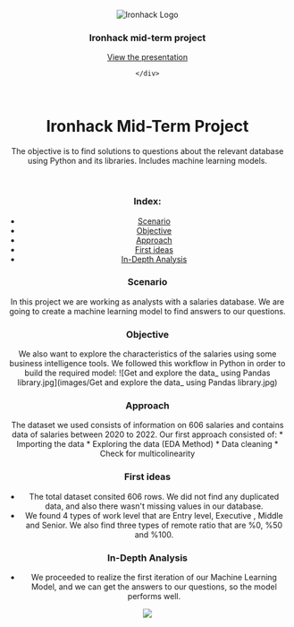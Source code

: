 <br>

<div align="center"> 
    <img src="https://user-images.githubusercontent.com/23629340/40541063-a07a0a8a-601a-11e8-91b5-2f13e4e6b441.png" alt="Ironhack Logo">
    <h3 align="center">Ironhack mid-term project</h3>
    <div align="center">
        <a href="https://github.com/duyguuzum/mid_project/blob/main/slides/Midterm-project-Presentation.pdf">View the presentation</a>
        
    </div>
</div>

<br>


# Ironhack Mid-Term Project

 The objective is to find solutions to questions about the relevant database using Python and its libraries. Includes machine learning models.

<br>

### Index:

* [Scenario](#section1)
* [Objective](#section2)
* [Approach](#section3)
* [First ideas](#section4)
* [In-Depth Analysis](#section5)


<a id='section1'></a>
### Scenario

In this project we are working as analysts with a salaries database. We are going to create a machine learning model to find answers to our questions.
<a id='section2'></a>
### Objective

We also want to explore the characteristics of the salaries using some business intelligence tools. 
We followed this workflow in Python in order to build the required model:
![Get and explore the data_ using Pandas library.jpg](images/Get and explore the data_ using Pandas library.jpg)


<a id='section3'></a>
### Approach

The dataset we used consists of information on 606 salaries and contains data of salaries between 2020 to 2022.
Our first approach consisted of:
                                * Importing the data
                                * Exploring the data (EDA Method)
                                * Data cleaning
                                * Check for multicolinearity

 <a id='section4'></a>
### First ideas

* The total dataset consited 606 rows.
We did not find any duplicated data, and also there wasn't missing values in our database.
* We found 4 types of work level that are Entry level, Executive , Middle and Senior. We also find three types of remote ratio that are %0, %50 and %100. 


<a id='section5'></a>
### In-Depth Analysis

* We proceeded to realize the first iteration of our Machine Learning Model, and we can get the answers to our questions, so the model performs well.
<img src="images/r1.png"/>



<a id='section6'></a>